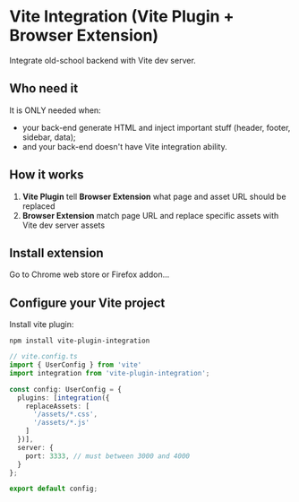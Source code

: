 # Vite Integration (Vite Plugin + Browser Extension)

Integrate old-school backend with Vite dev server.

## Who need it

It is ONLY needed when:

- your back-end generate HTML and inject important stuff (header, footer, sidebar, data);
- and your back-end doesn't have Vite integration ability.

## How it works

1. **Vite Plugin** tell **Browser Extension** what page and asset URL should be replaced
2. **Browser Extension** match page URL and replace specific assets with Vite dev server assets

## Install extension

Go to Chrome web store or Firefox addon...

## Configure your Vite project

Install vite plugin:

```
npm install vite-plugin-integration
```

```ts
// vite.config.ts
import { UserConfig } from 'vite'
import integration from 'vite-plugin-integration';

const config: UserConfig = {
  plugins: [integration({
    replaceAssets: [
      '/assets/*.css',
      '/assets/*.js'
    ]
  })],
  server: {
    port: 3333, // must between 3000 and 4000
  }
};

export default config;
```


